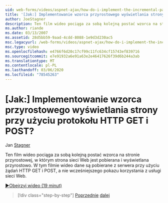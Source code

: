 ```yaml
---
uid: web-forms/videos/aspnet-ajax/how-do-i-implement-the-incremental-page-display-pattern-using-http-get-and-post
title: '[Jak:] Implementowanie wzorca przyrostowego wyświetlania strony przy użyciu protokołu HTTP GET i POST? | Microsoft Docs'
author: JoeStagner
description: Ten film wideo pociąga za sobą kolejną postać wzorca na stronie przyrostowej, w którym strona sieci Web jest pobierana i wyświetlana przyrostowo. W tym filmie wideo...
ms.author: riande
ms.date: 03/13/2007
ms.assetid: 28d5bb59-9aad-4cdd-8088-1e9d3d230ac5
msc.legacyurl: /web-forms/videos/aspnet-ajax/how-do-i-implement-the-incremental-page-display-pattern-using-http-get-and-post
msc.type: video
ms.openlocfilehash: e4766f6d20c17cf99c11fc634cf15743ef839716
ms.sourcegitcommit: e7e91932a6e91a63e2e46417626f39d6b244a3ab
ms.translationtype: MT
ms.contentlocale: pl-PL
ms.lasthandoff: 03/06/2020
ms.locfileid: "78545263"
---
```

# <a name="how-do-i-implement-the-incremental-page-display-pattern-using-http-get-and-post"></a>[Jak:] Implementowanie wzorca przyrostowego wyświetlania strony przy użyciu protokołu HTTP GET i POST?

Jan [Stagner](https://github.com/JoeStagner)

Ten film wideo pociąga za sobą kolejną postać wzorca na stronie przyrostowej, w którym strona sieci Web jest pobierana i wyświetlana przyrostowo. W tym filmie wideo dane są pobierane z serwera przy użyciu żądań HTTP GET i POST, a nie wcześniejszego pokazu korzystania z usługi sieci Web.

[&#9654;Obejrzyj wideo (19 minut)](https://channel9.msdn.com/Blogs/ASP-NET-Site-Videos/how-do-i-implement-the-incremental-page-display-pattern-using-http-get-and-post)

> [!div class="step-by-step"]
> [Poprzednie](how-do-i-implement-the-ajax-incremental-page-display-pattern.md)
> [dalej](how-do-i-use-the-aspnet-ajax-updateprogress-control.md)
